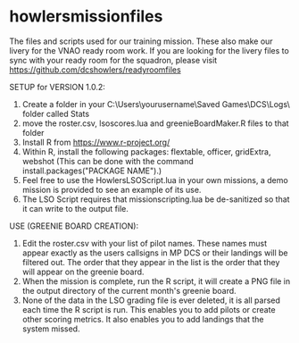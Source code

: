 # howlersmissionfiles
The files and scripts used for our training mission.  These also make our livery for the VNAO ready room work.  If you are looking for the livery files to sync with your ready room for the squadron, please visit https://github.com/dcshowlers/readyroomfiles

SETUP for VERSION 1.0.2:
1.  Create a folder in your C:\Users\yourusername\Saved Games\DCS\Logs\ folder called Stats
2.  move the roster.csv, lsoscores.lua and greenieBoardMaker.R files to that folder
3.  Install R from https://www.r-project.org/
4.  Within R, install the following packages: flextable, officer, gridExtra, webshot (This can be done with the command install.packages("PACKAGE NAME").)
5.  Feel free to use the HowlersLSOScript.lua in your own missions, a demo mission is provided to see an example of its use.
6.  The LSO Script requires that missionscripting.lua be de-sanitized so that it can write to the output file.

USE (GREENIE BOARD CREATION):
1.  Edit the roster.csv with your list of pilot names.  These names must appear exactly as the users callsigns in MP DCS or their landings will be filtered out.  The order that they appear in the list is the order that they will appear on the greenie board.
2.  When the mission is complete, run the R script, it will create a PNG file in the output directory of the current month's greenie board.  
3.  None of the data in the LSO grading file is ever deleted, it is all parsed each time the R script is run.  This enables you to add pilots or create other scoring metrics.  It also enables you to add landings that the system missed.
